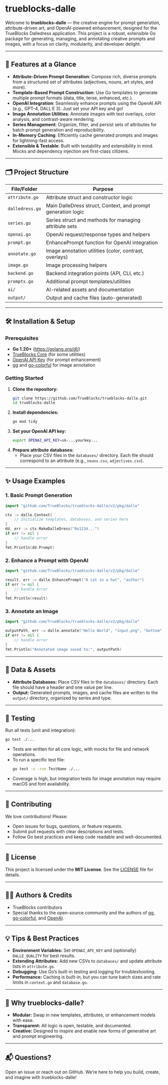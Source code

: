 # trueblocks-dalle

Welcome to **trueblocks-dalle** — the creative engine for prompt generation, attribute-driven art, and OpenAI-powered enhancement, designed for the TrueBlocks Dalledress application. This project is a robust, extensible Go package for generating, managing, and annotating creative prompts and images, with a focus on clarity, modularity, and developer delight.

---

## 🚀 Features at a Glance

- **Attribute-Driven Prompt Generation**: Compose rich, diverse prompts from a structured set of attributes (adjectives, nouns, art styles, and more).
- **Template-Based Prompt Construction**: Use Go templates to generate multiple prompt formats (data, title, terse, enhanced, etc.).
- **OpenAI Integration**: Seamlessly enhance prompts using the OpenAI API (e.g., GPT-4, DALL·E 3). Just set your API key and go!
- **Image Annotation Utilities**: Annotate images with text overlays, color analysis, and contrast-aware rendering.
- **Series Management**: Organize, filter, and persist sets of attributes for batch prompt generation and reproducibility.
- **In-Memory Caching**: Efficiently cache generated prompts and images for lightning-fast access.
- **Extensible & Testable**: Built with testability and extensibility in mind. Mocks and dependency injection are first-class citizens.

---

## 🗂️ Project Structure

| File/Folder     | Purpose                                                      |
| --------------- | ------------------------------------------------------------ |
| `attribute.go`  | Attribute struct and constructor logic                       |
| `dalledress.go` | Main DalleDress struct, Context, and prompt generation logic |
| `series.go`     | Series struct and methods for managing attribute sets        |
| `openai.go`     | OpenAI request/response types and helpers                    |
| `prompt.go`     | EnhancePrompt function for OpenAI integration                |
| `annotate.go`   | Image annotation utilities (color, contrast, overlays)       |
| `image.go`      | Image processing helpers                                     |
| `backend.go`    | Backend integration points (API, CLI, etc.)                  |
| `prompts.go`    | Additional prompt templates/utilities                        |
| `ai/`           | AI-related assets and documentation                          |
| `output/`       | Output and cache files (auto-generated)                      |

---

## 🛠️ Installation & Setup

### Prerequisites
- **Go 1.20+** (https://golang.org/dl/)
- [TrueBlocks Core](https://github.com/TrueBlocks/trueblocks-core) (for some utilities)
- [OpenAI API Key](https://platform.openai.com/account/api-keys) (for prompt enhancement)
- [gg](https://github.com/fogleman/gg) and [go-colorful](https://github.com/lucasb-eyer/go-colorful) for image annotation

### Getting Started

1. **Clone the repository:**
   ```bash
   git clone https://github.com/TrueBlocks/trueblocks-dalle.git
   cd trueblocks-dalle
   ```
2. **Install dependencies:**
   ```bash
   go mod tidy
   ```
3. **Set your OpenAI API key:**
   ```bash
   export OPENAI_API_KEY=sk-...yourkey...
   ```
4. **Prepare attribute databases:**
   - Place your CSV files in the `databases/` directory. Each file should correspond to an attribute (e.g., `nouns.csv`, `adjectives.csv`).

---

## ✨ Usage Examples

### 1. Basic Prompt Generation
```go
import "github.com/TrueBlocks/trueblocks-dalle/v2/pkg/dalle"

ctx := dalle.Context{
    // Initialize templates, databases, and series here
}
dd, err := ctx.MakeDalleDress("0x1234...")
if err != nil {
    // handle error
}
fmt.Println(dd.Prompt)
```

### 2. Enhance a Prompt with OpenAI
```go
import "github.com/TrueBlocks/trueblocks-dalle/v2/pkg/dalle"

result, err := dalle.EnhancePrompt("A cat in a hat", "author")
if err != nil {
    // handle error
}
fmt.Println(result)
```

### 3. Annotate an Image
```go
import "github.com/TrueBlocks/trueblocks-dalle/v2/pkg/dalle"

outputPath, err := dalle.annotate("Hello World", "input.png", "bottom", 0.1)
if err != nil {
    // handle error
}
fmt.Println("Annotated image saved to:", outputPath)
```

---

## 🧩 Data & Assets
- **Attribute Databases:** Place CSV files in the `databases/` directory. Each file should have a header and one value per line.
- **Output:** Generated prompts, images, and cache files are written to the `output/` directory, organized by series and type.

---

## 🧪 Testing

Run all tests (unit and integration):
```bash
go test ./...
```

- Tests are written for all core logic, with mocks for file and network operations.
- To run a specific test file:
  ```bash
  go test -v -run TestName ./...
  ```
- Coverage is high, but integration tests for image annotation may require macOS and font availability.

---

## 📝 Contributing

We love contributions! Please:
- Open issues for bugs, questions, or feature requests.
- Submit pull requests with clear descriptions and tests.
- Follow Go best practices and keep code readable and well-documented.

---

## 📜 License

This project is licensed under the **MIT License**. See the [LICENSE](./LICENSE) file for details.

---

## 👩‍💻 Authors & Credits
- TrueBlocks contributors
- Special thanks to the open-source community and the authors of [gg](https://github.com/fogleman/gg), [go-colorful](https://github.com/lucasb-eyer/go-colorful), and [OpenAI](https://openai.com/).

---

## 💡 Tips & Best Practices
- **Environment Variables:** Set `OPENAI_API_KEY` and (optionally) `DALLE_QUALITY` for best results.
- **Extending Attributes:** Add new CSVs to `databases/` and update attribute lists in `attribute.go`.
- **Debugging:** Use Go’s built-in testing and logging for troubleshooting.
- **Performance:** Caching is built-in, but you can tune batch sizes and rate limits in `context.go` and `database.go`.

---

## 🌈 Why trueblocks-dalle?
- **Modular:** Swap in new templates, attributes, or enhancement models with ease.
- **Transparent:** All logic is open, testable, and documented.
- **Creative:** Designed to inspire and enable new forms of generative art and prompt engineering.

---

## 📬 Questions?
Open an issue or reach out on GitHub. We’re here to help you build, create, and imagine with trueblocks-dalle!
